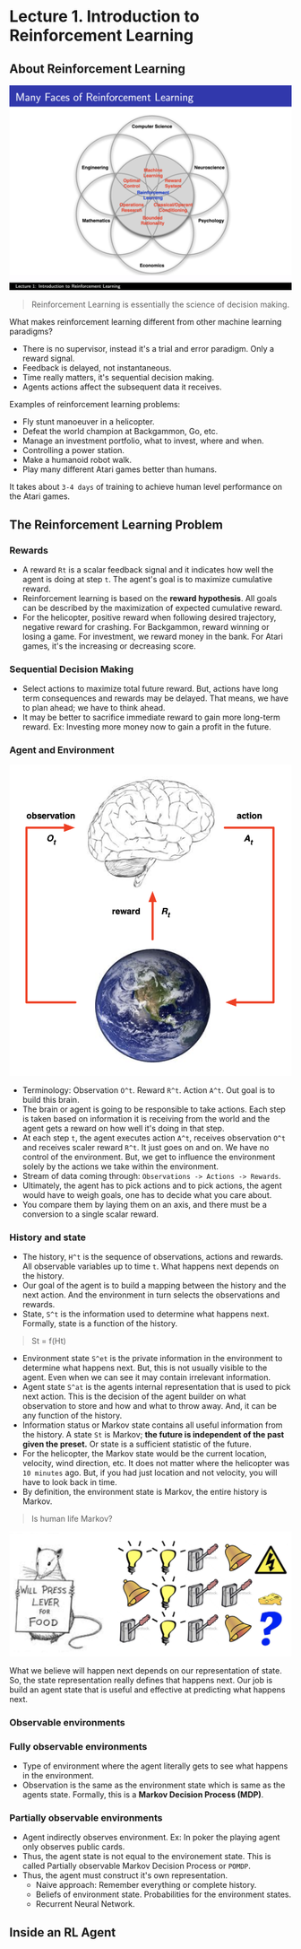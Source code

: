 # Lecture 1. Introduction to Reinforcement Learning




## About Reinforcement Learning

![](../../static/images/many-faces-of-rl.png)

> Reinforcement Learning is essentially the science of decision making.

What makes reinforcement learning different from other machine learning paradigms?
- There is no supervisor, instead it's a trial and error paradigm. Only a reward signal.
- Feedback is delayed, not instantaneous.
- Time really matters, it's sequential decision making.
- Agents actions affect the subsequent data it receives.

Examples of reinforcement learning problems:
- Fly stunt manoeuver in a helicopter.
- Defeat the world champion at Backgammon, Go, etc.
- Manage an investment portfolio, what to invest, where and when.
- Controlling a power station.
- Make a humanoid robot walk.
- Play many different Atari games better than humans.

It takes about `3-4 days` of training to achieve human level performance on the Atari games.




## The Reinforcement Learning Problem

### Rewards
- A reward `Rt` is a scalar feedback signal and it indicates how well the agent is doing at step `t`. The agent's goal is to maximize cumulative reward.
- Reinforcement learning is based on the __reward hypothesis__. All goals can be described by the maximization of expected cumulative reward.
- For the helicopter, positive reward when following desired trajectory, negative reward for crashing. For Backgammon, reward winning or losing a game. For investment, we reward money in the bank. For Atari games, it's the increasing or decreasing score.

### Sequential Decision Making
- Select actions to maximize total future reward. But, actions have long term consequences and rewards may be delayed. That means, we have to plan ahead; we have to think ahead.
- It may be better to sacrifice immediate reward to gain more long-term reward. Ex: Investing more money now to gain a profit in the future.

### Agent and Environment

![](../../static/images/agent-and-environment.png)

- Terminology: Observation `O^t`. Reward `R^t`. Action `A^t`. Out goal is to build this brain.
- The brain or agent is going to be responsible to take actions. Each step is taken based on information it is receiving from the world and the agent gets a reward on how well it's doing in that step.
- At each step `t`, the agent executes action `A^t`, receives observation `O^t` and receives scaler reward `R^t`. It just goes on and on. We have no control of the environment. But, we get to influence the environment solely by the actions we take within the environment.
- Stream of data coming through: `Observations -> Actions -> Rewards`.
- Ultimately, the agent has to pick actions and to pick actions, the agent would have to weigh goals, one has to decide what you care about.
- You compare them by laying them on an axis, and there must be a conversion to a single scalar reward.

### History and state
- The history, `H^t` is the sequence of observations, actions and rewards. All observable variables up to time `t`. What happens next depends on the history.
- Our goal of the agent is to build a mapping between the history and the next action. And the environment in turn selects the observations and rewards.
- State, `S^t` is the information used to determine what happens next. Formally, state is a function of the history.

> St = f(Ht)

- Environment state `S^et` is the private information in the environment to determine what happens next. But, this is not usually visible to the agent. Even when we can see it may contain irrelevant information.
- Agent state `S^at` is the agents internal representation that is used to pick next action. This is the decision of the agent builder on what observation to store and how and what to throw away. And, it can be any function of the history.
- Information status or Markov state contains all useful information from the history. A state `St` is Markov; __the future is independent of the past given the preset.__ Or state is a sufficient statistic of the future.
- For the helicopter, the Markov state would be the current location, velocity, wind direction, etc. It does not matter where the helicopter was `10 minutes` ago. But, if you had just location and not velocity, you will have to look back in time.
- By definition, the environment state is Markov, the entire history is Markov.

> Is human life Markov?

![](../../static/images/will-press-for-food.png)

What we believe will happen next depends on our representation of state. So, the state representation really defines that happens next. Our job is build an agent state that is useful and effective at predicting what happens next.

### Observable environments

### Fully observable environments
- Type of environment where the agent literally gets to see what happens in the environment.
- Observation is the same as the environment state which is same as the agents state. Formally, this is a __Markov Decision Process (MDP)__.

### Partially observable environments
- Agent indirectly observes environment. Ex: In poker the playing agent only observes public cards.
- Thus, the agent state is not equal to the environement state. This is called Partially observable Markov Decision Process or `POMDP`.
- Thus, the agent must construct it's own representation.
    - Naive approach: Remember everything or complete history.
    - Beliefs of environment state. Probabilities for the environment states.
    - Recurrent Neural Network.





## Inside an RL Agent
